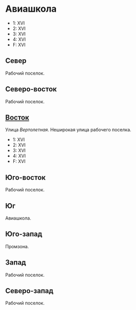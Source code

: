 # Авиашкола

* 1:    XVI
* 2:    XVI
* 3:    XVI
* 4:    XVI
* F:    XVI

## Север

Рабочий поселок.

## Северо-восток

Рабочий поселок.

## [Восток](./515030.md)

Улица *Вертолетная*.
Неширокая улица рабочего поселка.

* 1:    XVI
* 2:    XVI
* 3:    XVI
* 4:    XVI
* F:    XVI

## Юго-восток

Рабочий поселок.

## Юг

Авиашкола.

## Юго-запад

Промзона.

## Запад

Рабочий поселок.

## Северо-запад

Рабочий поселок.
